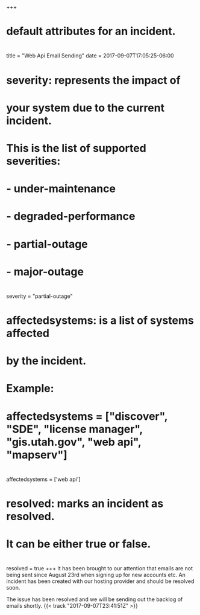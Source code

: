+++
# default attributes for an incident.
#
title = "Web Api Email Sending"
date = 2017-09-07T17:05:25-06:00

# severity: represents the impact of
# your system due to the current incident.
# This is the list of supported severities:
#
# - under-maintenance
# - degraded-performance
# - partial-outage
# - major-outage
#
severity = "partial-outage"

# affectedsystems: is a list of systems affected
# by the incident.
# Example:
# affectedsystems = ["discover", "SDE", "license manager", "gis.utah.gov", "web api", "mapserv"]
#
affectedsystems = ['web api']

# resolved: marks an incident as resolved.
# It can be either true or false.
#
resolved = true
+++
It has been brought to our attention that emails are not being sent since August 23rd when signing up for new accounts etc. An incident has been created with our hosting provider and should be resolved soon.

The issue has been resolved and we will be sending out the backlog of emails shortly. {{< track "2017-09-07T23:41:51Z" >}}
